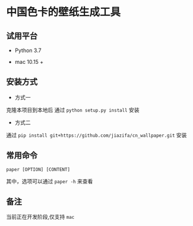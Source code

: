 # 中国色卡的壁纸生成工具

## 试用平台

* Python 3.7

* mac 10.15 +

## 安装方式

* 方式一

克隆本项目到本地后 通过 `python setup.py install` 安装

* 方式二

通过 `pip install git+https://github.com/jiazifa/cn_wallpaper.git` 安装

## 常用命令

`paper [OPTION] [CONTENT]`

其中，选项可以通过 `paper -h` 来查看

## 备注

当前正在开发阶段,仅支持 `mac`